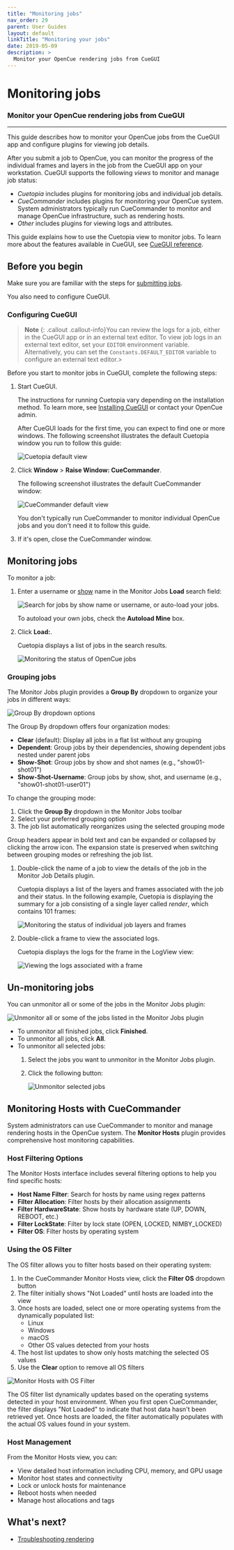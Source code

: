 ```yaml
---
title: "Monitoring jobs"
nav_order: 29
parent: User Guides
layout: default
linkTitle: "Monitoring your jobs"
date: 2019-05-09
description: >
  Monitor your OpenCue rendering jobs from CueGUI
---
```


# Monitoring jobs

### Monitor your OpenCue rendering jobs from CueGUI

---

This guide describes how to monitor your OpenCue jobs from the CueGUI app
and configure plugins for viewing job details.

After you submit a job to OpenCue, you can monitor the progress of the
individual frames and layers in the job from the CueGUI app on your
workstation. CueGUI supports the following *views* to monitor and manage
job status:

*   *Cuetopia* includes plugins for monitoring jobs and individual job
    details.
*   *CueCommander* includes plugins for monitoring your OpenCue system.
    System administrators typically run CueCommander to monitor
    and manage OpenCue infrastructure, such as rendering hosts.
*   *Other* includes plugins for viewing logs and attributes.

This guide explains how to use the Cuetopia view to monitor jobs. To
learn more about the features available in CueGUI, see
[CueGUI reference](/docs/reference/cuegui-reference/).

## Before you begin

Make sure you are familiar with the steps for
[submitting jobs](/docs/user-guides/submitting-jobs/).

You also need to configure CueGUI.

### Configuring CueGUI

> **Note**
> {: .callout .callout-info}You can review the logs for a job,
either in the CueGUI app or in an external text editor. To view job logs
in an external text editor, set your `EDITOR` environment variable.
Alternatively, you can set the `Constants.DEFAULT_EDITOR` variable to
configure an external text editor.>

Before you start to monitor jobs in CueGUI, complete the following steps:
    
1.  Start CueGUI.

    The instructions for running
    Cuetopia vary depending on the installation method. To learn more, see
    [Installing CueGUI](/docs/getting-started/installing-cuegui/)
    or contact your OpenCue admin.
    
    After CueGUI loads for the first time, you can expect to find one or more
    windows. The following screenshot illustrates the default Cuetopia window
    you run to follow this guide:
    
    ![Cuetopia default view](/assets/images/cuetopia_default.png)

1.  Click **Window** > **Raise Window: CueCommander**.

    The following screenshot illustrates the default CueCommander window:
    
    ![CueCommander default view](/assets/images/cuecommander_default.png)
    
    You don't typically run CueCommander to monitor individual
	OpenCue jobs and you don't need it to follow this guide.

1.  If it's open, close the CueCommander window.

## Monitoring jobs

To monitor a job:

1.  Enter a username or [show](/docs/concepts/glossary/#show) name in the
    Monitor Jobs **Load** search field:
    
    ![Search for jobs by show name or username, or auto-load your
    jobs.](/assets/images/cuegui_search.png)
    
    To autoload your own jobs, check the **Autoload Mine** box.

1.  Click **Load:**.
    
    Cuetopia displays a list of jobs in the search results.
    
    ![Monitoring the status of OpenCue
    jobs](/assets/images/cuetopia_monitor_job.png)

### Grouping jobs

The Monitor Jobs plugin provides a **Group By** dropdown to organize your jobs in different ways:

![Group By dropdown options](/assets/images/cuegui/cuetopia/cuetopia_monitor_jobs_groupby.png)

The Group By dropdown offers four organization modes:

*   **Clear** (default): Display all jobs in a flat list without any grouping
*   **Dependent**: Group jobs by their dependencies, showing dependent jobs nested under parent jobs
*   **Show-Shot**: Group jobs by show and shot names (e.g., "show01-shot01")
*   **Show-Shot-Username**: Group jobs by show, shot, and username (e.g., "show01-shot01-user01")

To change the grouping mode:

1.  Click the **Group By** dropdown in the Monitor Jobs toolbar
2.  Select your preferred grouping option
3.  The job list automatically reorganizes using the selected grouping mode

Group headers appear in bold text and can be expanded or collapsed by clicking the arrow icon. The expansion state is preserved when switching between grouping modes or refreshing the job list.

1.  Double-click the name of a job to view the details of the job in the
    Monitor Job Details plugin.
    
    Cuetopia displays a list of the layers and frames associated with the job
    and their status. In the following example, Cuetopia is displaying the
    summary for a job consisting of a single layer called *render*, which
    contains 101 frames:
    
    ![Monitoring the status of individual job layers and
    frames](/assets/images/cuetopia_monitor_layer.png)

1.  Double-click a frame to view the associated logs.
    
    Cuetopia displays the logs for the frame in the LogView view:
    
    ![Viewing the logs associated with a
    frame](/assets/images/cuetopia_monitor_logs.png)

## Un-monitoring jobs

You can unmonitor all or some of the jobs in the Monitor Jobs plugin:

![Unmonitor all or some of the jobs listed in the Monitor Jobs
plugin](/assets/images/cuetopia_unmonitor_jobs.png)

*   To unmonitor all finished jobs, click **Finished**.
*   To unmonitor all jobs, click **All**.
*   To unmonitor all selected jobs:
    1.  Select the jobs you want to unmonitor in the Monitor Jobs plugin.
    1.  Click the following button:

        ![Unmonitor selected
        jobs](/assets/images/cuetopia_unmonitor_selected.png)

## Monitoring Hosts with CueCommander

System administrators can use CueCommander to monitor and manage rendering hosts in the OpenCue system. The **Monitor Hosts** plugin provides comprehensive host monitoring capabilities.

### Host Filtering Options

The Monitor Hosts interface includes several filtering options to help you find specific hosts:

- **Host Name Filter**: Search for hosts by name using regex patterns
- **Filter Allocation**: Filter hosts by their allocation assignments
- **Filter HardwareState**: Show hosts by hardware state (UP, DOWN, REBOOT, etc.)  
- **Filter LockState**: Filter by lock state (OPEN, LOCKED, NIMBY_LOCKED)
- **Filter OS**: Filter hosts by operating system

### Using the OS Filter

The OS filter allows you to filter hosts based on their operating system:

1. In the CueCommander Monitor Hosts view, click the **Filter OS** dropdown button
2. The filter initially shows "Not Loaded" until hosts are loaded into the view
3. Once hosts are loaded, select one or more operating systems from the dynamically populated list:
   - Linux
   - Windows  
   - macOS
   - Other OS values detected from your hosts
4. The host list updates to show only hosts matching the selected OS values
5. Use the **Clear** option to remove all OS filters

![Monitor Hosts with OS Filter](/assets/images/cuegui/cuecommander/cuecommander_monitor_os_filter.png)

The OS filter list dynamically updates based on the operating systems detected in your host environment. When you first open CueCommander, the filter displays "Not Loaded" to indicate that host data hasn't been retrieved yet. Once hosts are loaded, the filter automatically populates with the actual OS values found in your system.

### Host Management

From the Monitor Hosts view, you can:

- View detailed host information including CPU, memory, and GPU usage
- Monitor host states and connectivity
- Lock or unlock hosts for maintenance
- Reboot hosts when needed
- Manage host allocations and tags

## What's next?

-   [Troubleshooting rendering](/docs/other-guides/troubleshooting-rendering)

